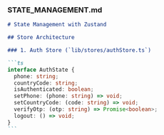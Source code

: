 ### STATE_MANAGEMENT.md

````markdown
# State Management with Zustand

## Store Architecture

### 1. Auth Store (`lib/stores/authStore.ts`)

```ts
interface AuthState {
  phone: string;
  countryCode: string;
  isAuthenticated: boolean;
  setPhone: (phone: string) => void;
  setCountryCode: (code: string) => void;
  verifyOtp: (otp: string) => Promise<boolean>;
  logout: () => void;
}
```
````
